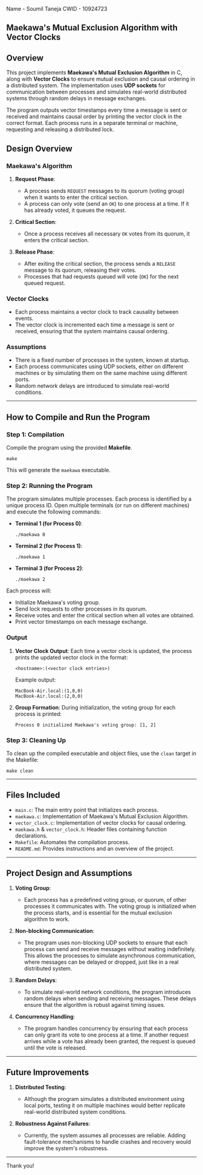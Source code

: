Name - Soumil Taneja
CWID - 10924723

## Maekawa's Mutual Exclusion Algorithm with Vector Clocks

## Overview

This project implements **Maekawa's Mutual Exclusion Algorithm** in C, along with **Vector Clocks** to ensure mutual exclusion and causal ordering in a distributed system. The implementation uses **UDP sockets** for communication between processes and simulates real-world distributed systems through random delays in message exchanges.

The program outputs vector timestamps every time a message is sent or received and maintains causal order by printing the vector clock in the correct format. Each process runs in a separate terminal or machine, requesting and releasing a distributed lock.

## Design Overview

### Maekawa's Algorithm
1. **Request Phase**:
   - A process sends `REQUEST` messages to its quorum (voting group) when it wants to enter the critical section.
   - A process can only vote (send an `OK`) to one process at a time. If it has already voted, it queues the request.
   
2. **Critical Section**:
   - Once a process receives all necessary `OK` votes from its quorum, it enters the critical section.
   
3. **Release Phase**:
   - After exiting the critical section, the process sends a `RELEASE` message to its quorum, releasing their votes.
   - Processes that had requests queued will vote (`OK`) for the next queued request.

### Vector Clocks
- Each process maintains a vector clock to track causality between events.
- The vector clock is incremented each time a message is sent or received, ensuring that the system maintains causal ordering.

### Assumptions
- There is a fixed number of processes in the system, known at startup.
- Each process communicates using UDP sockets, either on different machines or by simulating them on the same machine using different ports.
- Random network delays are introduced to simulate real-world conditions.

---

## How to Compile and Run the Program

### Step 1: Compilation

Compile the program using the provided **Makefile**.

```
make
```

This will generate the `maekawa` executable.

### Step 2: Running the Program

The program simulates multiple processes. Each process is identified by a unique process ID. Open multiple terminals (or run on different machines) and execute the following commands:

- **Terminal 1 (for Process 0)**:
    ```
    ./maekawa 0
    ```

- **Terminal 2 (for Process 1)**:
    ```
    ./maekawa 1
    ```

- **Terminal 3 (for Process 2)**:
    ```
    ./maekawa 2
    ```

Each process will:
- Initialize Maekawa's voting group.
- Send lock requests to other processes in its quorum.
- Receive votes and enter the critical section when all votes are obtained.
- Print vector timestamps on each message exchange.

### Output

1. **Vector Clock Output**: Each time a vector clock is updated, the process prints the updated vector clock in the format:
    ```
    <hostname>:(<vector clock entries>)
    ```

    Example output:
    ```
    MacBook-Air.local:(1,0,0)
    MacBook-Air.local:(2,0,0)
    ```

2. **Group Formation**: During initialization, the voting group for each process is printed:
    ```
    Process 0 initialized Maekawa's voting group: [1, 2]
    ```

### Step 3: Cleaning Up

To clean up the compiled executable and object files, use the `clean` target in the Makefile:

```
make clean
```

---

## Files Included

- `main.c`: The main entry point that initializes each process.
- `maekawa.c`: Implementation of Maekawa's Mutual Exclusion Algorithm.
- `vector_clock.c`: Implementation of vector clocks for causal ordering.
- `maekawa.h` & `vector_clock.h`: Header files containing function declarations.
- `Makefile`: Automates the compilation process.
- `README.md`: Provides instructions and an overview of the project.

---

## Project Design and Assumptions

1. **Voting Group**:
   - Each process has a predefined voting group, or quorum, of other processes it communicates with. The voting group is initialized when the process starts, and is essential for the mutual exclusion algorithm to work.

2. **Non-blocking Communication**:
   - The program uses non-blocking UDP sockets to ensure that each process can send and receive messages without waiting indefinitely. This allows the processes to simulate asynchronous communication, where messages can be delayed or dropped, just like in a real distributed system.

3. **Random Delays**:
   - To simulate real-world network conditions, the program introduces random delays when sending and receiving messages. These delays ensure that the algorithm is robust against timing issues.

4. **Concurrency Handling**:
   - The program handles concurrency by ensuring that each process can only grant its vote to one process at a time. If another request arrives while a vote has already been granted, the request is queued until the vote is released.

---

## Future Improvements

1. **Distributed Testing**: 
   - Although the program simulates a distributed environment using local ports, testing it on multiple machines would better replicate real-world distributed system conditions.

2. **Robustness Against Failures**: 
   - Currently, the system assumes all processes are reliable. Adding fault-tolerance mechanisms to handle crashes and recovery would improve the system's robustness.

---

Thank you!
